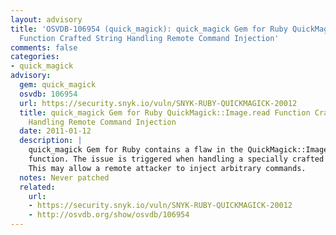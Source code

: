 ```yaml
---
layout: advisory
title: 'OSVDB-106954 (quick_magick): quick_magick Gem for Ruby QuickMagick::Image.read
  Function Crafted String Handling Remote Command Injection'
comments: false
categories:
- quick_magick
advisory:
  gem: quick_magick
  osvdb: 106954
  url: https://security.snyk.io/vuln/SNYK-RUBY-QUICKMAGICK-20012
  title: quick_magick Gem for Ruby QuickMagick::Image.read Function Crafted String
    Handling Remote Command Injection
  date: 2011-01-12
  description: |
    quick_magick Gem for Ruby contains a flaw in the QuickMagick::Image.read
    function. The issue is triggered when handling a specially crafted string.
    This may allow a remote attacker to inject arbitrary commands.
  notes: Never patched
  related:
    url:
    - https://security.snyk.io/vuln/SNYK-RUBY-QUICKMAGICK-20012
    - http://osvdb.org/show/osvdb/106954
---
```

